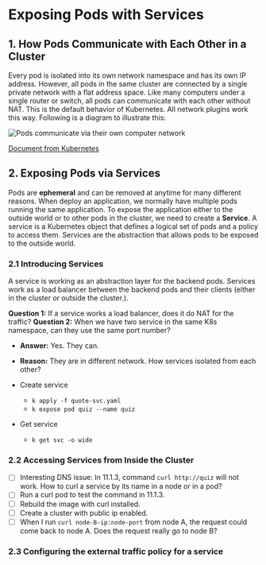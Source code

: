 # Exposing Pods with Services

## 1. How Pods Communicate with Each Other in a Cluster

Every pod is isolated into its own network namespace and has its own IP address. However, all pods in the same cluster are connected by a single private network with a flat address space. Like many computers under a single router or switch, all pods can communicate with each other without NAT. This is the default behavior of Kubernetes. All network plugins work this way. Following is a diagram to illustrate this:

![Pods communicate via their own computer network](https://drek4537l1klr.cloudfront.net/luksa3/v-15/Figures/11image003.png)

[Document from Kubernetes](https://kubernetes.io/docs/tutorials/services/connect-applications-service/)

## 2. Exposing Pods via Services

Pods are **ephemeral** and can be removed at anytime for many different reasons. When deploy an application, we normally have multiple pods running the same application. To expose the application either to the outside world or to other pods in the cluster, we need to create a **Service**. A service is a Kubernetes object that defines a logical set of pods and a policy to access them. Services are the abstraction that allows pods to be exposed to the outside world.

### 2.1 Introducing Services

A service is working as an abstraction layer for the backend pods. Services work as a load balancer between the backend pods and their clients (either in the cluster or outside the cluster.).

**Question 1:** If a service works a load balancer, does it do NAT for the traffic?
**Question 2:** When we have two service in the same K8s namespace, can they use the same port number?
  - **Answer:** Yes. They can.
  - **Reason:** They are in different network. How services isolated from each other?

- Create service
  - `k apply -f quote-svc.yaml`
  - `k expose pod quiz --name quiz`
- Get service
  - `k get svc -o wide`

### 2.2 Accessing Services from Inside the Cluster

- [ ] Interesting DNS issue: In 11.1.3, command `curl http://quiz` will not work. How to curl a service by its name in a node or in a pod?
- [ ] Run a curl pod to test the command in 11.1.3.
- [ ] Rebuild the image with curl installed.
- [ ] Create a cluster with public ip enabled.
- [ ] When I run `curl node-B-ip:node-port` from node A, the request could come back to node A. Does the request really go to node B?

### 2.3 Configuring the external traffic policy for a service 







